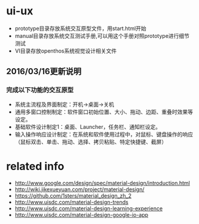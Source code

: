 # ui-ux

- prototype目录存放系统交互原型文件，用start.html开始
- manual目录存放系统交互测试手册,可以用这个手册对照prototype进行细节测试
- VI目录存放openthos系统视觉设计相关文件

## 2016/03/16更新说明
### 完成以下功能的交互原型
- 系统主流程及界面制定：开机->桌面->关机
- 通用多窗口控制制定：软件窗口初始位置、大小、拖动、边距、重叠时效果等设定。
- 基础软件设计制定1：桌面、Launcher，任务栏、通知栏设定。
- 输入操作响应设计制定：在系统和软件使用过程中，对鼠标、键盘操作的响应（鼠标双击、单击、拖动、选择、拷贝粘贴、特定快捷键、截屏）


# related info
 - http://www.google.com/design/spec/material-design/introduction.html
 - http://wiki.jikexueyuan.com/project/material-design/
 - https://github.com/1sters/material_design_zh_2
 - http://www.uisdc.com/material-design-trends
 - http://www.uisdc.com/material-design-learning-experience
 - http://www.uisdc.com/material-design-google-io-app
